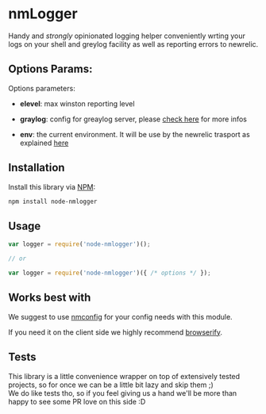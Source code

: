 # nmLogger

Handy and _strongly_ opinionated logging helper conveniently wrting your logs on your shell and greylog facility as well as reporting errors to newrelic.

## Options Params:
Options parameters:

- **elevel**: max winston reporting level

- **graylog**: config for greaylog server, please [check here](https://github.com/namshi/winston-graylog2#options) for more infos
- **env**: the current environment. It will be use by the newrelic trasport as explained [here](https://github.com/namshi/newrelic-winston#options)

## Installation

Install this library via [NPM](https://www.npmjs.org/package/node-logger):

``` bash
npm install node-nmlogger
```

## Usage
```javascript
var logger = require('node-nmlogger')();

// or

var logger = require('node-nmlogger')({ /* options */ });

```

## Works best with
We suggest to use [nmconfig](https://github.com/namshi/node-nmconfig) for your config needs with this module.

If you need it on the client side we highly recommend
[browserify](http://browserify.org/).

## Tests
This library is a little convenience wrapper on top of extensively tested projects,
so for once we can be a little bit lazy and skip them ;)<br/>
We do like tests tho, so if you feel giving us a hand we'll be more than happy
to see some PR love on this side :D
